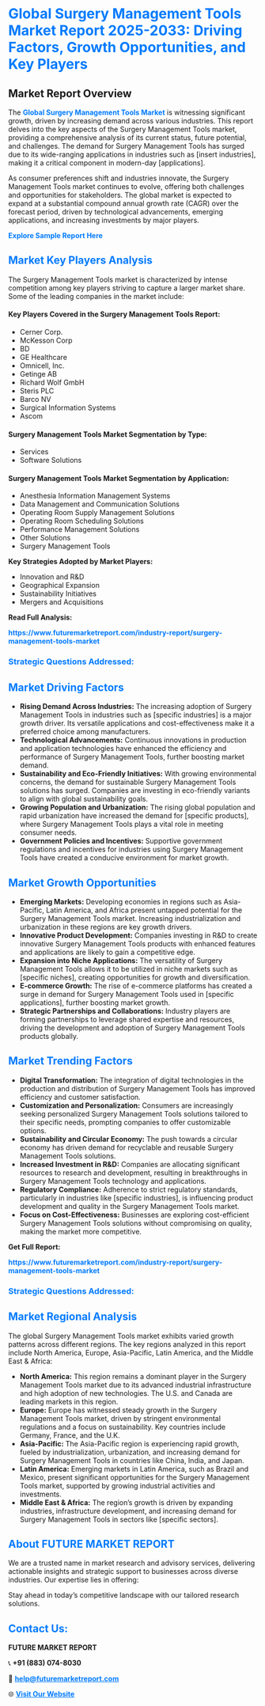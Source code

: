 <h1 style="color: #007BFF;">Global Surgery Management Tools Market Report 2025-2033: Driving Factors, Growth Opportunities, and Key Players</h1>

<section id="overview">
<h2>Market Report Overview</h2>
<p>The <a href="https://www.futuremarketreport.com/industry-report/surgery-management-tools-market" style="color: #007BFF; text-decoration: none;"><strong>Global Surgery Management Tools Market</strong></a> is witnessing significant growth, driven by increasing demand across various industries. This report delves into the key aspects of the Surgery Management Tools market, providing a comprehensive analysis of its current status, future potential, and challenges. The demand for Surgery Management Tools has surged due to its wide-ranging applications in industries such as [insert industries], making it a critical component in modern-day [applications].</p>
<p>As consumer preferences shift and industries innovate, the Surgery Management Tools market continues to evolve, offering both challenges and opportunities for stakeholders. The global market is expected to expand at a substantial compound annual growth rate (CAGR) over the forecast period, driven by technological advancements, emerging applications, and increasing investments by major players.</p>
</section>

<section id="overview">
<p><a href="https://www.futuremarketreport.com/request-sample/reportId=120880" style="color: #007BFF; text-decoration: none;"><strong>Explore Sample Report Here</strong></a></p>
</section>

<section id="key-players">
<h2 style="color: #007BFF;">Market Key Players Analysis</h2>
<p>The Surgery Management Tools market is characterized by intense competition among key players striving to capture a larger market share. Some of the leading companies in the market include:</p>
<h4>Key Players Covered in the Surgery Management Tools Report:</h4>
<ul><li>Cerner Corp.</li><li>McKesson Corp</li><li>BD</li><li>GE Healthcare</li><li>Omnicell, Inc.</li><li>Getinge AB</li><li>Richard Wolf GmbH</li><li>Steris PLC</li><li>Barco NV</li><li>Surgical Information Systems</li><li>Ascom</li></ul>
<h4>Surgery Management Tools Market Segmentation by Type:</h4>
<ul><li>Services</li><li>Software Solutions</li></ul>

<h4>Surgery Management Tools Market Segmentation by Application:</h4>
<ul><li>Anesthesia Information Management Systems</li><li>Data Management and Communication Solutions</li><li>Operating Room Supply Management Solutions</li><li>Operating Room Scheduling Solutions</li><li>Performance Management Solutions</li><li>Other Solutions</li><li>Surgery Management Tools</li></ul>
<p><strong>Key Strategies Adopted by Market Players:</strong></p>
<ul>
<li>Innovation and R&D</li>
<li>Geographical Expansion</li>
<li>Sustainability Initiatives</li>
<li>Mergers and Acquisitions</li>
</ul>
</section>

<section>
<p><strong>Read Full Analysis: </strong></p><a href="https://www.futuremarketreport.com/industry-report/surgery-management-tools-market" style="color: #007BFF; text-decoration: none;"><strong>https://www.futuremarketreport.com/industry-report/surgery-management-tools-market</strong></a>
<h3 style="color: #007BFF;">Strategic Questions Addressed:</h3>
</section>

<section id="driving-factors">
<h2 style="color: #007BFF;">Market Driving Factors</h2>
<ul>
<li><strong>Rising Demand Across Industries:</strong> The increasing adoption of Surgery Management Tools in industries such as [specific industries] is a major growth driver. Its versatile applications and cost-effectiveness make it a preferred choice among manufacturers.</li>
<li><strong>Technological Advancements:</strong> Continuous innovations in production and application technologies have enhanced the efficiency and performance of Surgery Management Tools, further boosting market demand.</li>
<li><strong>Sustainability and Eco-Friendly Initiatives:</strong> With growing environmental concerns, the demand for sustainable Surgery Management Tools solutions has surged. Companies are investing in eco-friendly variants to align with global sustainability goals.</li>
<li><strong>Growing Population and Urbanization:</strong> The rising global population and rapid urbanization have increased the demand for [specific products], where Surgery Management Tools plays a vital role in meeting consumer needs.</li>
<li><strong>Government Policies and Incentives:</strong> Supportive government regulations and incentives for industries using Surgery Management Tools have created a conducive environment for market growth.</li>
</ul>
</section>

<section id="growth-opportunities">
<h2 style="color: #007BFF;">Market Growth Opportunities</h2>
<ul>
<li><strong>Emerging Markets:</strong> Developing economies in regions such as Asia-Pacific, Latin America, and Africa present untapped potential for the Surgery Management Tools market. Increasing industrialization and urbanization in these regions are key growth drivers.</li>
<li><strong>Innovative Product Development:</strong> Companies investing in R&D to create innovative Surgery Management Tools products with enhanced features and applications are likely to gain a competitive edge.</li>
<li><strong>Expansion into Niche Applications:</strong> The versatility of Surgery Management Tools allows it to be utilized in niche markets such as [specific niches], creating opportunities for growth and diversification.</li>
<li><strong>E-commerce Growth:</strong> The rise of e-commerce platforms has created a surge in demand for Surgery Management Tools used in [specific applications], further boosting market growth.</li>
<li><strong>Strategic Partnerships and Collaborations:</strong> Industry players are forming partnerships to leverage shared expertise and resources, driving the development and adoption of Surgery Management Tools products globally.</li>
</ul>
</section>

<section id="trending-factors">
<h2 style="color: #007BFF;">Market Trending Factors</h2>
<ul>
<li><strong>Digital Transformation:</strong> The integration of digital technologies in the production and distribution of Surgery Management Tools has improved efficiency and customer satisfaction.</li>
<li><strong>Customization and Personalization:</strong> Consumers are increasingly seeking personalized Surgery Management Tools solutions tailored to their specific needs, prompting companies to offer customizable options.</li>
<li><strong>Sustainability and Circular Economy:</strong> The push towards a circular economy has driven demand for recyclable and reusable Surgery Management Tools solutions.</li>
<li><strong>Increased Investment in R&D:</strong> Companies are allocating significant resources to research and development, resulting in breakthroughs in Surgery Management Tools technology and applications.</li>
<li><strong>Regulatory Compliance:</strong> Adherence to strict regulatory standards, particularly in industries like [specific industries], is influencing product development and quality in the Surgery Management Tools market.</li>
<li><strong>Focus on Cost-Effectiveness:</strong> Businesses are exploring cost-efficient Surgery Management Tools solutions without compromising on quality, making the market more competitive.</li>
</ul>
</section>

<section>
<p><strong>Get Full Report: </strong></p><a href="https://www.futuremarketreport.com/industry-report/surgery-management-tools-market" style="color: #007BFF; text-decoration: none;"><strong>https://www.futuremarketreport.com/industry-report/surgery-management-tools-market</strong></a>
<h3 style="color: #007BFF;">Strategic Questions Addressed:</h3>
</section>


<section id="regional-analysis">
<h2 style="color: #007BFF;">Market Regional Analysis</h2>
<p>The global Surgery Management Tools market exhibits varied growth patterns across different regions. The key regions analyzed in this report include North America, Europe, Asia-Pacific, Latin America, and the Middle East & Africa:</p>
<ul>
<li><strong>North America:</strong> This region remains a dominant player in the Surgery Management Tools market due to its advanced industrial infrastructure and high adoption of new technologies. The U.S. and Canada are leading markets in this region.</li>
<li><strong>Europe:</strong> Europe has witnessed steady growth in the Surgery Management Tools market, driven by stringent environmental regulations and a focus on sustainability. Key countries include Germany, France, and the U.K.</li>
<li><strong>Asia-Pacific:</strong> The Asia-Pacific region is experiencing rapid growth, fueled by industrialization, urbanization, and increasing demand for Surgery Management Tools in countries like China, India, and Japan.</li>
<li><strong>Latin America:</strong> Emerging markets in Latin America, such as Brazil and Mexico, present significant opportunities for the Surgery Management Tools market, supported by growing industrial activities and investments.</li>
<li><strong>Middle East & Africa:</strong> The region’s growth is driven by expanding industries, infrastructure development, and increasing demand for Surgery Management Tools in sectors like [specific sectors].</li>
</ul>
</section>

<footer>
<h2 style="color: #007BFF;">About FUTURE MARKET REPORT</h2>
<p>We are a trusted name in market research and advisory services, delivering actionable insights and strategic support to businesses across diverse industries. Our expertise lies in offering:</p>

<p>Stay ahead in today’s competitive landscape with our tailored research solutions.</p>

<h2 style="color: #007BFF;">Contact Us:</h2>
<p><strong>FUTURE MARKET REPORT</strong></p>
<p>📞 <strong>+91 (883) 074-8030</strong></p>
<p>📧 <strong><a href="mailto:help@futuremarketreport.com" style="color: #007BFF;">help@futuremarketreport.com</a></strong></p>
<p>🌐 <strong><a href="https://www.futuremarketreport.com/" style="color: #007BFF;">Visit Our Website</a></strong></p>
</footer>